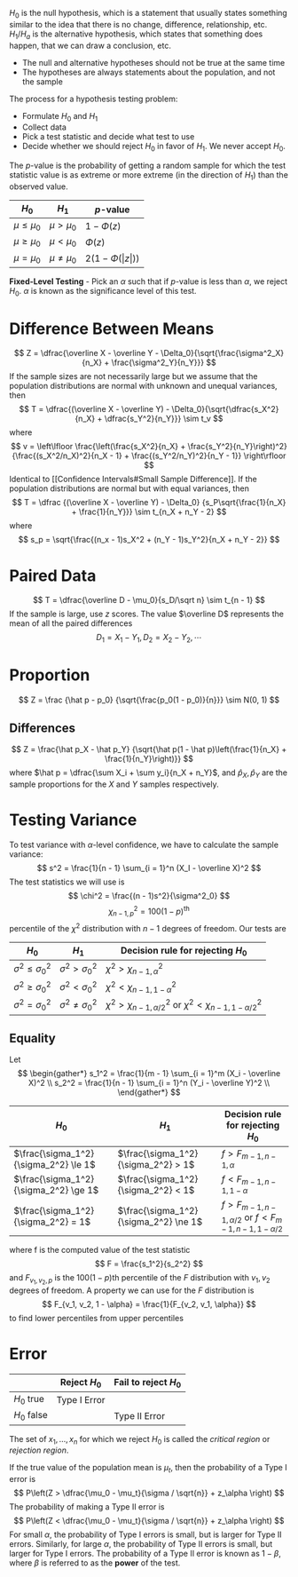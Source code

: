$H_0$ is the null hypothesis, which is a statement that usually states something similar to the idea that there is no change, difference, relationship, etc.
$H_1/H_a$ is the alternative hypothesis, which states that something does happen, that we can draw a conclusion, etc.

- The null and alternative hypotheses should not be true at the same time
- The hypotheses are always statements about the population, and not the sample

The process for a hypothesis testing problem:
- Formulate $H_0$ and $H_1$
- Collect data
- Pick a test statistic and decide what test to use
- Decide whether we should reject $H_0$ in favor of $H_1$. We never accept $H_0$.

The $p$-value is the probability of getting a random sample for which the test statistic value is as extreme or more extreme (in the direction of $H_1$) than the observed value.

| $H_0$           | $H_1$           | $p$-value                      |
| --------------- | --------------- | ------------------------------ |
| $\mu \le \mu_0$ | $\mu > \mu_0$   | $1 - \Phi(z)$                  |
| $\mu \ge \mu_0$ | $\mu < \mu_0$   | $\Phi(z)$                      |
| $\mu = \mu_0$   | $\mu \ne \mu_0$ | $2(1 - \Phi(\lvert z \rvert))$ |

**Fixed-Level Testing** - Pick an $\alpha$ such that if $p$-value is less than $\alpha$, we reject $H_0$. $\alpha$ is known as the significance level of this test.

# Difference Between Means
$$
Z = \dfrac{\overline X - \overline Y - \Delta_0}{\sqrt{\frac{\sigma^2_X}{n_X} + \frac{\sigma^2_Y}{n_Y}}}
$$
If the sample sizes are not necessarily large but we assume that the population distributions are normal with unknown and unequal variances, then
$$
T = \dfrac{(\overline X - \overline Y) - \Delta_0}{\sqrt{\dfrac{s_X^2}{n_X} + \dfrac{s_Y^2}{n_Y}}} \sim t_v
$$
where 
$$
v = \left\lfloor
\frac{\left(\frac{s_X^2}{n_X} + \frac{s_Y^2}{n_Y}\right)^2}
{\frac{(s_X^2/n_X)^2}{n_X - 1} + \frac{(s_Y^2/n_Y)^2}{n_Y - 1}}
\right\rfloor
$$
Identical to [[Confidence Intervals#Small Sample Difference]]. If the population distributions are normal but with equal variances, then
$$
T = \dfrac
{(\overline X - \overline Y) - \Delta_0}
{s_P\sqrt{\frac{1}{n_X} + \frac{1}{n_Y}}} \sim t_{n_X + n_Y - 2}
$$
where
$$
s_p = \sqrt{\frac{(n_x - 1)s_X^2 + (n_Y - 1)s_Y^2}{n_X + n_Y - 2}}
$$
# Paired Data
$$
T = \dfrac{\overline D - \mu_0}{s_D/\sqrt n} \sim t_{n - 1}
$$
If the sample is large, use $z$ scores. The value $\overline D$ represents the mean of all the paired differences
$$
D_1 = X_1 - Y_1, D_2 = X_2 - Y_2, \cdots
$$
# Proportion
$$
Z = \frac
{\hat p - p_0}
{\sqrt{\frac{p_0(1 - p_0)}{n}}} \sim N(0, 1)
$$
## Differences
$$
Z = \frac{\hat p_X - \hat p_Y}
{\sqrt{\hat p(1 - \hat p)\left(\frac{1}{n_X} + \frac{1}{n_Y}\right)}}
$$
where $\hat p = \dfrac{\sum X_i + \sum y_i}{n_X + n_Y}$, and $\hat p_X, \hat p_Y$ are the sample proportions for the $X$ and $Y$ samples respectively.

# Testing Variance
To test variance with $\alpha$-level confidence, we have to calculate the sample variance:
$$
s^2 = \frac{1}{n - 1} \sum_{i = 1}^n (X_I - \overline X)^2
$$
The test statistics we will use is
$$
\chi^2 = \frac{(n - 1)s^2}{\sigma^2_0}
$$
$$
\chi_{n - 1, p}^2 = 100(1 - p)^{\text{th}}
$$
percentile of the $\chi^2$ distribution with $n - 1$ degrees of freedom. Our tests are

| $H_0$                     | $H_1$                     | Decision rule for rejecting $H_0$                                               |
| ------------------------- | ------------------------- | ------------------------------------------------------------------------------- |
| $\sigma^2 \le \sigma_0^2$ | $\sigma^2 > \sigma_0^2$   | $\chi^2 > \chi^2_{n - 1, \alpha}$                                               |
| $\sigma^2 \ge \sigma_0^2$ | $\sigma^2 < \sigma_0^2$   | $\chi^2 < \chi^2_{n - 1, 1 - \alpha}$                                           |
| $\sigma^2 = \sigma_0^2$   | $\sigma^2 \ne \sigma_0^2$ | $\chi^2 > \chi^2_{n - 1, \alpha/2}$ or $\chi^2 < \chi^2_{n - 1,  1 - \alpha/2}$ |
## Equality
Let
$$
\begin{gather*}
s_1^2 = \frac{1}{m - 1} \sum_{i = 1}^m (X_i - \overline X)^2 \\
s_2^2 = \frac{1}{n - 1} \sum_{i = 1}^n (Y_i - \overline Y)^2 \\
\end{gather*}
$$

| $H_0$                                 | $H_1$                                 | Decision rule for rejecting $H_0$                                        |
| ------------------------------------- | ------------------------------------- | ------------------------------------------------------------------------ |
| $\frac{\sigma_1^2}{\sigma_2^2} \le 1$ | $\frac{\sigma_1^2}{\sigma_2^2} > 1$   | $f > F_{m - 1, n - 1, \alpha}$                                           |
| $\frac{\sigma_1^2}{\sigma_2^2} \ge 1$ | $\frac{\sigma_1^2}{\sigma_2^2} < 1$   | $f < F_{m - 1, n - 1, 1 -\alpha}$                                        |
| $\frac{\sigma_1^2}{\sigma_2^2} = 1$   | $\frac{\sigma_1^2}{\sigma_2^2} \ne 1$ | $f > F_{m - 1, n - 1, \alpha/2}$ or $f < F_{m - 1, n - 1, 1 - \alpha/2}$ |
where f is the computed value of the test statistic
$$
F = \frac{s_1^2}{s_2^2}
$$
and $F_{v_1, v_2, p}$ is the $100(1 - p)$th percentile of the $F$ distribution with $v_1, v_2$ degrees of freedom.
A property we can use for the $F$ distribution is
$$
F_{v_1, v_2, 1 - \alpha} = \frac{1}{F_{v_2, v_1, \alpha}}
$$
to find lower percentiles from upper percentiles

# Error
|             | Reject $H_0$ | Fail to reject $H_0$ |
| ----------- | ------------ | -------------------- |
| $H_0$ true  | Type I Error |                      |
| $H_0$ false |              | Type II Error        |
The set of $x_1, \ldots, x_n$ for which we reject $H_0$ is called the *critical region* or *rejection region*.

If the true value of the population mean is $\mu_t$, then the probability of a Type I error is
$$
P\left(Z > \dfrac{\mu_0 - \mu_t}{\sigma / \sqrt{n}} + z_\alpha \right)
$$
The probability of making a Type II error is
$$
P\left(Z < \dfrac{\mu_0 - \mu_t}{\sigma / \sqrt{n}} + z_\alpha \right)
$$
For small $\alpha$, the probability of Type I errors is small, but is larger for Type II errors. Similarly, for large $\alpha$, the probability of Type II errors is small, but larger for Type I errors.
The probability of a Type II error is known as $1 - \beta$, where $\beta$ is referred to as the **power** of the test.